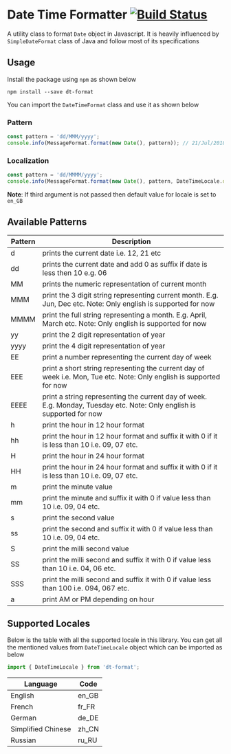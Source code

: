 # Date Time Formatter [![Build Status](https://travis-ci.org/sumit-sinha/dt-format.png)](https://travis-ci.org/sumit-sinha/dt-format/)

A utility class to format `Date` object in Javascript. It is heavily influenced by `SimpleDateFormat` class of Java and follow most of its specifications

## Usage

Install the package using `npm` as shown below

```
npm install --save dt-format
```

You can import the `DateTimeFormat` class and use it as shown below

### Pattern

```javascript
const pattern = 'dd/MMM/yyyy';
console.info(MessageFormat.format(new Date(), pattern)); // 21/Jul/2018
```

### Localization

```javascript
const pattern = 'dd/MMMM/yyyy';
console.info(MessageFormat.format(new Date(), pattern, DateTimeLocale.de_DE)); // 21/Juli/2018
```

**Note**: If third argument is not passed then default value for locale is set to `en_GB`

## Available Patterns

| Pattern  | Description |
| --- | --- |
| d | prints the current date i.e. 12, 21 etc |
| dd | prints the current date and add 0 as suffix if date is less then 10 e.g. 06  |
| MM | prints the numeric representation of current month |
| MMM | print the 3 digit string representing current month. E.g. Jun, Dec etc. Note: Only english is supported for now |
| MMMM | print the full string representing a month. E.g. April, March etc. Note: Only english is supported for now |
| yy | print the 2 digit representation of year |
| yyyy | print the 4 digit representation of year |
| EE | print a number representing the current day of week |
| EEE | print a short string representing the current day of week i.e. Mon, Tue etc. Note: Only english is supported for now |
| EEEE | print a string representing the current day of week. E.g. Monday, Tuesday etc. Note: Only english is supported for now |
| h | print the hour in 12 hour format |
| hh | print the hour in 12 hour format and suffix it with 0 if it is less than 10 i.e. 09, 07 etc. |
| H | print the hour in 24 hour format |
| HH | print the hour in 24 hour format and suffix it with 0 if it is less than 10 i.e. 09, 07 etc. |
| m | print the minute value |
| mm | print the minute and suffix it with 0 if value less than 10 i.e. 09, 04 etc. |
| s | print the second value |
| ss | print the second and suffix it with 0 if value less than 10 i.e. 09, 04 etc. |
| S | print the milli second value |
| SS | print the milli second and suffix it with 0 if value less than 10 i.e. 04, 06 etc. |
| SSS | print the milli second and suffix it with 0 if value less than 100 i.e. 094, 067 etc. |
| a | print AM or PM depending on hour |

## Supported Locales

Below is the table with all the supported locale in this library. You can get all the mentioned values from `DateTimeLocale` object which can be imported as below

```javascript
import { DateTimeLocale } from 'dt-format';
```

| Language  | Code |
| --- | --- |
| English | en_GB |
| French | fr_FR |
| German | de_DE |
| Simplified Chinese | zh_CN |
| Russian | ru_RU |
